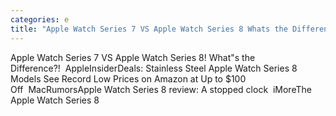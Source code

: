 ```yaml
---
categories: e
title: "Apple Watch Series 7 VS Apple Watch Series 8 Whats the Difference  AppleInsider"
---
```

Apple Watch Series 7 VS Apple Watch Series 8! What"s the Difference?!&nbsp;&nbsp;AppleInsiderDeals: Stainless Steel Apple Watch Series 8 Models See Record Low Prices on Amazon at Up to $100 Off&nbsp;&nbsp;MacRumorsApple Watch Series 8 review: A stopped clock&nbsp;&nbsp;iMoreThe Apple Watch Series 8 